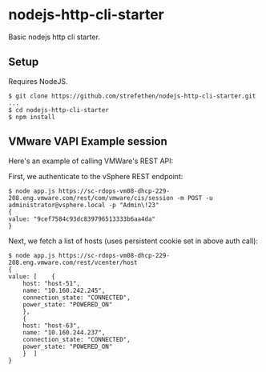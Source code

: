 # nodejs-http-cli-starter
Basic nodejs http cli starter.

## Setup
Requires NodeJS.

    $ git clone https://github.com/strefethen/nodejs-http-cli-starter.git
    ...
    $ cd nodejs-http-cli-starter
    $ npm install

## VMware VAPI Example session
Here's an example of calling VMWare's REST API:

First, we authenticate to the vSphere REST endpoint:

    $ node app.js https://sc-rdops-vm08-dhcp-229-208.eng.vmware.com/rest/com/vmware/cis/session -m POST -u administrator@vsphere.local -p "Admin\!23"
    {
    value: "9cef7584c93dc839796513333b6aa4da"
    }

Next, we fetch a list of hosts (uses persistent cookie set in above auth call):

    $ node app.js https://sc-rdops-vm08-dhcp-229-208.eng.vmware.com/rest/vcenter/host
    {
    value: [    {
        host: "host-51",
        name: "10.160.242.245",
        connection_state: "CONNECTED",
        power_state: "POWERED_ON"
        },
        {
        host: "host-63",
        name: "10.160.244.237",
        connection_state: "CONNECTED",
        power_state: "POWERED_ON"
        }  ]
    }
